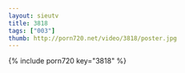 ```yaml
--- 
layout: sieutv
title: 3818
tags: ["003"]
thumb: http://porn720.net/video/3818/poster.jpg
---
```

{% include porn720 key="3818" %} 
